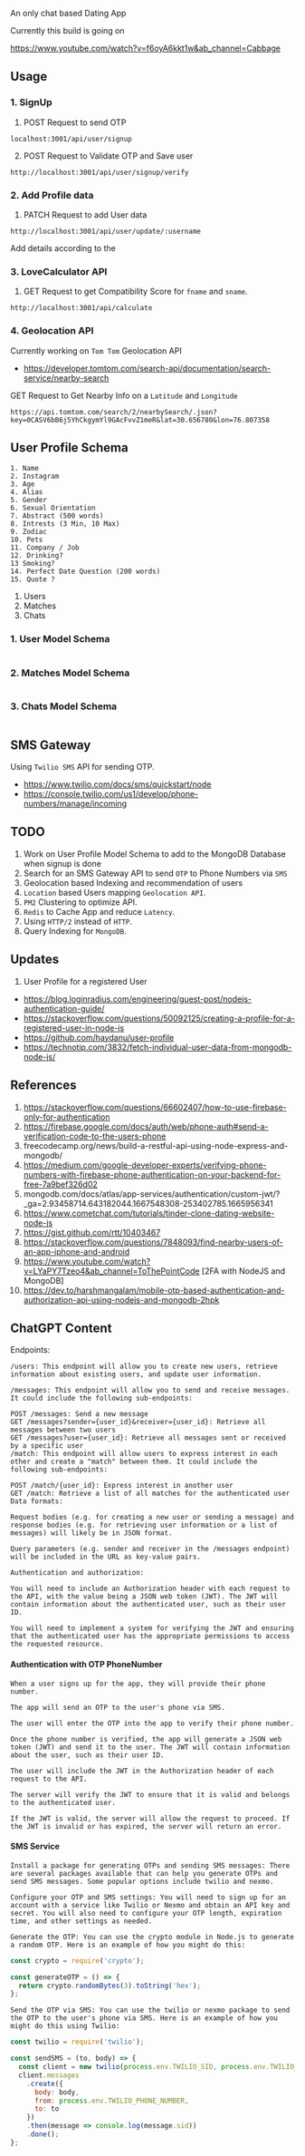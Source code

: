 An only chat based Dating App

Currently this build is going on

https://www.youtube.com/watch?v=f6oyA6kkt1w&ab_channel=Cabbage

## Usage
### 1. SignUp

1. POST Request to send OTP
```
localhost:3001/api/user/signup
```
2. POST Request to Validate OTP and Save user
```
http://localhost:3001/api/user/signup/verify
```
### 2. Add Profile data
1. PATCH Request to add User data
```
http://localhost:3001/api/user/update/:username
```
Add details according to the 

### 3. LoveCalculator API
1. GET Request to get Compatibility Score for `fname` and `sname`.
```
http://localhost:3001/api/calculate
```

### 4. Geolocation API
Currently working on `Tom Tom` Geolocation API
- https://developer.tomtom.com/search-api/documentation/search-service/nearby-search

GET Request to Get Nearby Info on a `Latitude` and `Longitude`
```
https://api.tomtom.com/search/2/nearbySearch/.json?key=0CASV6bB6j5YhCkgymYl9GAcFvvZ1meR&lat=30.656780&lon=76.807358
```
## User Profile Schema
```
1. Name
2. Instagram
3. Age
4. Alias
5. Gender
6. Sexual Orientation
7. Abstract (500 words)
8. Intrests (3 Min, 10 Max)
9. Zodiac
10. Pets
11. Company / Job
12. Drinking?
13 Smoking?
14. Perfect Date Question (200 words)
15. Quote ?
```

1. Users
2. Matches
3. Chats

### 1. User Model Schema
```
```
### 2. Matches Model Schema
```

```
### 3. Chats Model Schema
```

```

## SMS Gateway
Using `Twilio SMS` API for sending OTP.

- https://www.twilio.com/docs/sms/quickstart/node
- https://console.twilio.com/us1/develop/phone-numbers/manage/incoming

## TODO
1. Work on User Profile Model Schema to add to the MongoDB Database when signup is done
2. Search for an SMS Gateway API to send `OTP` to Phone Numbers via `SMS` 
3. Geolocation based Indexing and recommendation of users
4. `Location` based Users mapping `Geolocation API`.
5. `PM2` Clustering to optimize API.
6. `Redis` to Cache App and reduce `Latency`.
7. Using `HTTP/2` instead of `HTTP`.
8. Query Indexing for `MongoDB`.

## Updates
1. User Profile for a registered User
- https://blog.loginradius.com/engineering/guest-post/nodejs-authentication-guide/
- https://stackoverflow.com/questions/50092125/creating-a-profile-for-a-registered-user-in-node-js
- https://github.com/haydanu/user-profile
- https://technotip.com/3832/fetch-individual-user-data-from-mongodb-node-js/

## References
1. https://stackoverflow.com/questions/66602407/how-to-use-firebase-only-for-authentication
2. https://firebase.google.com/docs/auth/web/phone-auth#send-a-verification-code-to-the-users-phone
3. freecodecamp.org/news/build-a-restful-api-using-node-express-and-mongodb/
4. https://medium.com/google-developer-experts/verifying-phone-numbers-with-firebase-phone-authentication-on-your-backend-for-free-7a9bef326d02
5. mongodb.com/docs/atlas/app-services/authentication/custom-jwt/?_ga=2.93458714.643182044.1667548308-253402785.1665956341
6. https://www.cometchat.com/tutorials/tinder-clone-dating-website-node-js
7. https://gist.github.com/rtt/10403467
8. https://stackoverflow.com/questions/7848093/find-nearby-users-of-an-app-iphone-and-android
9. https://www.youtube.com/watch?v=LYaPY7Tzeo4&ab_channel=ToThePointCode [2FA with NodeJS and MongoDB]
10. https://dev.to/harshmangalam/mobile-otp-based-authentication-and-authorization-api-using-nodejs-and-mongodb-2hpk

## ChatGPT Content 
Endpoints:
```
/users: This endpoint will allow you to create new users, retrieve information about existing users, and update user information.

/messages: This endpoint will allow you to send and receive messages. It could include the following sub-endpoints:

POST /messages: Send a new message
GET /messages?sender={user_id}&receiver={user_id}: Retrieve all messages between two users
GET /messages?user={user_id}: Retrieve all messages sent or received by a specific user
/match: This endpoint will allow users to express interest in each other and create a "match" between them. It could include the following sub-endpoints:

POST /match/{user_id}: Express interest in another user
GET /match: Retrieve a list of all matches for the authenticated user
Data formats:

Request bodies (e.g. for creating a new user or sending a message) and response bodies (e.g. for retrieving user information or a list of messages) will likely be in JSON format.

Query parameters (e.g. sender and receiver in the /messages endpoint) will be included in the URL as key-value pairs.

Authentication and authorization:

You will need to include an Authorization header with each request to the API, with the value being a JSON web token (JWT). The JWT will contain information about the authenticated user, such as their user ID.

You will need to implement a system for verifying the JWT and ensuring that the authenticated user has the appropriate permissions to access the requested resource.
```
#### Authentication with OTP PhoneNumber
```
When a user signs up for the app, they will provide their phone number.

The app will send an OTP to the user's phone via SMS.

The user will enter the OTP into the app to verify their phone number.

Once the phone number is verified, the app will generate a JSON web token (JWT) and send it to the user. The JWT will contain information about the user, such as their user ID.

The user will include the JWT in the Authorization header of each request to the API.

The server will verify the JWT to ensure that it is valid and belongs to the authenticated user.

If the JWT is valid, the server will allow the request to proceed. If the JWT is invalid or has expired, the server will return an error.
```

#### SMS Service
```
Install a package for generating OTPs and sending SMS messages: There are several packages available that can help you generate OTPs and send SMS messages. Some popular options include twilio and nexmo.

Configure your OTP and SMS settings: You will need to sign up for an account with a service like Twilio or Nexmo and obtain an API key and secret. You will also need to configure your OTP length, expiration time, and other settings as needed.

Generate the OTP: You can use the crypto module in Node.js to generate a random OTP. Here is an example of how you might do this:
```
```js
const crypto = require('crypto');

const generateOTP = () => {
  return crypto.randomBytes(3).toString('hex');
};
```

```
Send the OTP via SMS: You can use the twilio or nexmo package to send the OTP to the user's phone via SMS. Here is an example of how you might do this using Twilio:
```
```js
const twilio = require('twilio');

const sendSMS = (to, body) => {
  const client = new twilio(process.env.TWILIO_SID, process.env.TWILIO_AUTH_TOKEN);
  client.messages
    .create({
      body: body,
      from: process.env.TWILIO_PHONE_NUMBER,
      to: to
    })
    .then(message => console.log(message.sid))
    .done();
};
```